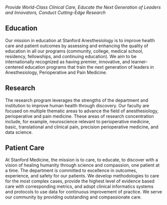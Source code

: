 _Provide World-Class Clinical Care, Educate the Next Generation of Leaders and Innovators, Conduct Cutting-Edge Research_

## Education
Our mission in education at Stanford Anesthesiology is to improve health care and patient outcomes by assessing and enhancing the quality of education in all our programs (community, college, medical school, residency, fellowships, and continuing education).  We aim to be internationally recognized as having premier, innovative, and learner-centered education programs that train the next generation of leaders in Anesthesiology, Perioperative and Pain Medicine.
 
## Research
The research program leverages the strengths of the department and institution to improve human health through discovery. Our faculty are focused on multiple thematic areas to advance the field of anesthesiology, perioperative and pain medicine. These areas of research concentration include, for example, neuroscience relevant to perioperative medicine, basic, translational and clinical pain, precision perioperative medicine, and data science.

## Patient Care
At Stanford Medicine, the mission is to care, to educate, to discover with a vision of healing humanity through science and compassion, one patient at a time. The department is committed to excellence in outcomes, experience, and safety for our patients. We develop methodologies to care for the most complex cases, provide the highest level of evidence based care with corresponding metrics, and adopt clinical informatics systems and protocols to use data for continuous improvement of practice. We serve our community by providing outstanding and compassionate care.
